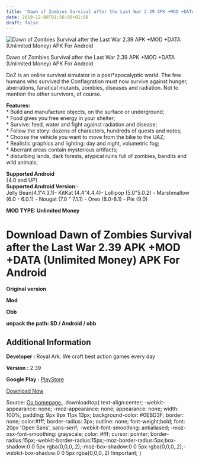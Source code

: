 ```yaml
---
title: 'Dawn of Zombies Survival after the Last War 2.39 APK +MOD +DATA (Unlimited Money) APK For Android'
date: 2019-12-08T01:56:00+01:00
draft: false
---
```


![Dawn of Zombies Survival after the Last War 2.39 APK +MOD +DATA (Unlimited Money) APK For Android](https://i0.wp.com/apkhome.net/wp-content/uploads/2019/12/Dawn-of-Zombies-Survival-after-the-Last-War.png "Dawn of Zombies Survival after the Last War 2.39 APK +MOD +DATA (Unlimited Money) APK For Android")

  

Dawn of Zombies Survival after the Last War 2.39 APK +MOD +DATA (Unlimited Money) APK For Android

DoZ is an online survival simulator in a post\*apocalyptic world. The few humans who survived the Conflagration must now survive against hunger, aberrations, fanatical mutants, zombies, diseases and radiation. Not to mention the other survivors, of course.

**Features:**  
\* Build and manufacture objects, on the surface or underground;  
\* Food gives you free energy in your shelter;  
\* Survive: feed, water and fight against radiation and disease;  
\* Follow the story: dozens of characters, hundreds of quests and notes;  
\* Choose the vehicle you want to move from the bike to the UAZ;  
\* Realistic graphics and lighting: day and night, volumetric fog;  
\* Aberrant areas contain mysterious artifacts;  
\* disturbing lands, dark forests, atypical ruins full of zombies, bandits and wild animals;

**Supported Android**  
{4.0 and UP}  
**Supported Android Version**:-  
Jelly Bean(4.1"4.3.1)- KitKat (4.4"4.4.4)- Lollipop (5.0"5.0.2) - Marshmallow (6.0 - 6.0.1) - Nougat (7.0 " 7.1.1) - Oreo (8.0-8.1) - Pie (9.0)

**MOD TYPE: Unlimited Money**

Download Dawn of Zombies Survival after the Last War 2.39 APK +MOD +DATA (Unlimited Money) APK For Android
==========================================================================================================

**Original version**

**Mod**

**Obb**

**unpack the path: SD / Android / obb**

Additional Information
----------------------

**Developer :** Royal Ark. We craft best action games every day

**Version :** 2.39

**Google Play :** [PlayStore](https://play.google.com/store/apps/details?id=com.survival.last)

  

[Download Now](https://store4app.co/post/dawn-of-zombies-survival-after-the-last-war-2-39-apk-mod-data-unlimited-money-apk-for-android_1575735154)

  
Source: [Go homepage.](https://store4app.co/post/dawn-of-zombies-survival-after-the-last-war-2-39-apk-mod-data-unlimited-money-apk-for-android_1575735154) .downloadtop{ text-align:center; -webkit-appearance: none; -moz-appearance: none; appearance: none; width: 100%; padding: 9px 9px 11px 13px; background-color: #0EBD3F; border: none; color:#fff; border-radius: 3px; outline: none; font-weight;bold; font: 20px 'Open Sans', sans-serif; -webkit-font-smoothing: antialiased; -moz-osx-font-smoothing: grayscale; color: #fff; cursor: pointer; border-radius:15px;-webkit-border-radius:15px;-moz-border-radius:5px;box-shadow:0 0 5px rgba(0,0,0,.2);-moz-box-shadow:0 0 5px rgba(0,0,0,.2);-webkit-box-shadow:0 0 5px rgba(0,0,0,.2) !important; }